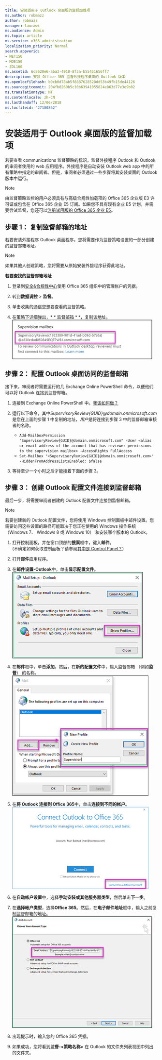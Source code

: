 ```yaml
---
title: 安装适用于 Outlook 桌面版的监督加载项
ms.author: robmazz
author: robmazz
manager: laurawi
ms.audience: Admin
ms.topic: article
ms.service: o365-administration
localization_priority: Normal
search.appverid:
- MET150
- MOE150
- ZOL160
ms.assetid: 6c5620e6-aba3-4910-8f3a-b55451656ff7
description: 安装 Office 365 监督外接程序桌面的 Outlook 版本
ms.openlocfilehash: b0cb0d78ab5f8887628528dd53b49fb15de44126
ms.sourcegitcommit: 204fb0269b5c10b63941055824e863d77e3e9b02
ms.translationtype: MT
ms.contentlocale: zh-CN
ms.lasthandoff: 12/06/2018
ms.locfileid: "27180862"
---
```

# <a name="install-the-supervision-add-in-for-outlook-desktop"></a>安装适用于 Outlook 桌面版的监督加载项

若要查看 communications 监督策略的标识，监督外接程序 Outlook 和 Outlook 的审阅者使用的 web 应用程序。外接程序是自动安装 Outlook web app 中的所有策略中指定的审阅者。但是，审阅者必须通过一些步骤将其安装桌面的 Outlook 版本中运行。
  
> [!NOTE]
> 由监督策略监控的用户必须具有与高级合规性加载项的 Office 365 企业版 E3 许可证或包含在 Office 365 企业 E5 订阅。如果您不具有现有企业 E5 计划，并需要尝试监督，您还可以[注册试用版的 Office 365 企业 E5](https://go.microsoft.com/fwlink/p/?LinkID=698279)。
  
## <a name="step-1-copy-the-address-for-the-supervision-mailbox"></a>步骤 1： 复制监督邮箱的地址

若要安装外接程序 Outlook 桌面程序，您将需要作为监督策略设置的一部分创建的监督邮箱地址。
  
> [!NOTE]
> 如果其他人创建策略，您将需要从原始安装外接程序获得此地址。
 
 **若要查找的监督邮箱地址**
  
1. 登录到[安全&amp;合规性中心](https://protection.office.com)使用 Office 365 组织中的管理帐户的凭据。
    
2. 转到**数据调控** \> **监督**。
    
3. 单击收集的通信您想要查看的监督策略。
    
4. 在策略下详细弹出，* * 监督邮箱 * *，复制该地址。<br/>![显示突出显示的监督邮箱地址监督策略的详细信息弹出的监督邮箱部分](media/71779d0e-4f01-4dd3-8234-5f9c30eeb067.jpg)
  
## <a name="step-2-configure-the-supervision-mailbox-for-outlook-desktop-access"></a>步骤 2： 配置 Outlook 桌面访问的监督邮箱

接下来，审阅者将需要运行的几 Exchange Online PowerShell 命令，以便他们可以将 Outlook 连接到监督邮箱。
  
1. 连接到 Exchange Online PowerShell 中。[我该如何做？](https://docs.microsoft.com/powershell/exchange/exchange-online/connect-to-exchange-online-powershell/connect-to-exchange-online-powershell)
    
2. 运行以下命令，其中*SupervisoryReview{GUID}@domain.onmicrosoft.com*是您在上面的步骤 1 中复制的地址，*用户*是将连接到步骤 3 中的监督邮箱审核者的名称。
    - ```Add-MailboxPermission "SupervisoryReview{GUID}@domain.onmicrosoft.com" -User <alias or email address of the account that has reviewer permissions to the supervision mailbox> -AccessRights FullAccess```<br/>
    - ```Set-Mailbox "<SupervisoryReview{GUID}@domain.onmicrosoft.com>" -HiddenFromAddressListsEnabled: $false```
    
3. 等待至少一个小时之后才能接着下面的步骤 3。
    
## <a name="step-3-create-an-outlook-profile-to-connect-to-the-supervision-mailbox"></a>步骤 3： 创建 Outlook 配置文件连接到监督邮箱

最后一步，将需要审阅者创建的 Outlook 配置文件连接到监督邮箱。
 
> [!NOTE]
> 若要创建新的 Outlook 配置文件，您将使用 Windows 控制面板中邮件设置。您需要访问这些设置的路径可能取决于您正在使用的 Windows 操作系统 （Windows 7、 Windows 8 或 Windows 10） 和安装哪个版本的 Outlook。
  
1. 打开控制面板，并在窗口顶部的**搜索**框中，键入**邮件**。<br/>(不确定如何获取控制面板？请参阅[其中是 Control Panel？](https://support.microsoft.com/help/13764/windows-where-is-control-panel))
  
2. 打开**邮件**应用程序。
    
3. 在**邮件设置-Outlook**中，单击**显示配置文件**。<br/>![邮件设置的 Outlook 与显示配置文件按钮突出显示的对话框](media/28b5dae9-d10c-4f2b-926a-294c857d555c.jpg)
  
4. 在**邮件**框中，单击**添加**。然后，在**新的配置文件**中，输入监督邮箱 （例如**监督**） 的名称。<br/>![在配置文件名称框中显示名称监督' 新配置文件对话框](media/d02ae181-b541-4ec6-8f51-698f30033204.jpg)
  
5. 在**将 Outlook 连接到 Office 365**中，单击**连接到不同的帐户**。<br/>![突出显示的连接到不同的帐户链接连接到 Office 365 Outlook 邮件](media/fac49ff8-a7f0-4e82-a271-9ec045a95de1.jpg)
  
6. 在**自动帐户设置**中，选择**手动安装或其他服务器类型**，然后单击**下一步**。
    
7. 在**选择帐户类型**，选择**Office 365**。然后，在**电子邮件地址**框中，输入之前复制监督邮箱的地址。<br/>![在 Outlook 中显示电子邮件地址框中突出显示添加帐户对话框的选择您的帐户类型页面。](media/4f601236-9f69-4cf6-a58c-0b91204aa8cb.jpg)
  
8. 出现提示时，输入您的 Office 365 凭据。
    
9. 如果成功，您将看到**监督-\<策略名称\>** 在 Outlook 的文件夹列表视图中列出的文件夹。